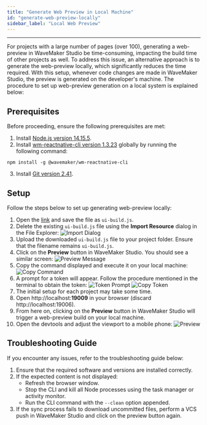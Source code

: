 ```yaml
---
title: "Generate Web Preview in Local Machine"
id: "generate-web-preview-locally"
sidebar_label: "Local Web Preview"
---
```

---


For projects with a large number of pages (over 100), generating a web-preview in WaveMaker Studio be time-consuming, impacting the build time of other projects as well. To address this issue, an alternative approach is to generate the web-preview locally, which significantly reduces the time required. With this setup, whenever code changes are made in WaveMaker Studio, the preview is generated on the developer's machine. The procedure to set up web-preview generation on a local system is explained below:

## Prerequisites

Before proceeding, ensure the following prerequisites are met:

1. Install [Node.js version 14.15.5](https://nodejs.org/download/release/v14.15.5/).
2. Install [wm-reactnative-cli version 1.3.23](https://www.npmjs.com/package/@wavemaker/wm-reactnative-cli) globally by running the following command:

```
npm install -g @wavemaker/wm-reactnative-cli
```
3. Install [Git version 2.41](https://git-scm.com/downloads).


## Setup

Follow the steps below to set up generating web-preview locally:

1. Open the [link](https://raw.githubusercontent.com/wavemaker/wm-reactnative-cli/1.x.x/files/ui-build.js) and save the file as `ui-build.js`.
2. Delete the existing `ui-build.js` file using the **Import Resource** dialog in the File Explorer:
   ![Import Dialog](/learn/assets/generate-web-preview-locally/upload-dialog.png)
3. Upload the downloaded `ui-build.js` file to your project folder. Ensure that the filename remains `ui-build.js`.
4. Click on the **Preview** button in WaveMaker Studio. You should see a similar screen:
   ![Preview Message](/learn/assets/generate-web-preview-locally/message.png)
5. Copy the command displayed and execute it on your local machine:
   ![Copy Command](/learn/assets/generate-web-preview-locally/command.png)
6. A prompt for a token will appear. Follow the procedure mentioned in the terminal to obtain the token:
   ![Token Prompt](/learn/assets/generate-web-preview-locally/token-prompt.png)
   ![Copy Token](/learn/assets/generate-web-preview-locally/copy-token.png)
7. The initial setup for each project may take some time.
8. Open http://localhost:<b>19009</b> in your browser (discard http://localhost:19006).
9. From here on, clicking on the **Preview** button in WaveMaker Studio will trigger a web-preview build on your local machine.
10. Open the devtools and adjust the viewport to a mobile phone:
    ![Preview](/learn/assets/generate-web-preview-locally/preview.png)

## Troubleshooting Guide

If you encounter any issues, refer to the troubleshooting guide below:

1. Ensure that the required software and versions are installed correctly.
2. If the expected content is not displayed:
   - Refresh the browser window.
   - Stop the CLI and kill all Node processes using the task manager or activity monitor.
   - Run the CLI command with the `--clean` option appended.
3. If the sync process fails to download uncommitted files, perform a VCS push in WaveMaker Studio and click on the preview button again.
